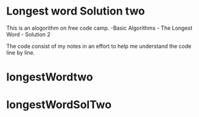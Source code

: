 # Longest word Solution two

This is an alogorithm on free code camp.
    -Basic Algorithms
        - The Longest Word - Solution 2

The code consist of my notes in an effort to help me understand the code line by line. 

# longestWordtwo
# longestWordSolTwo
